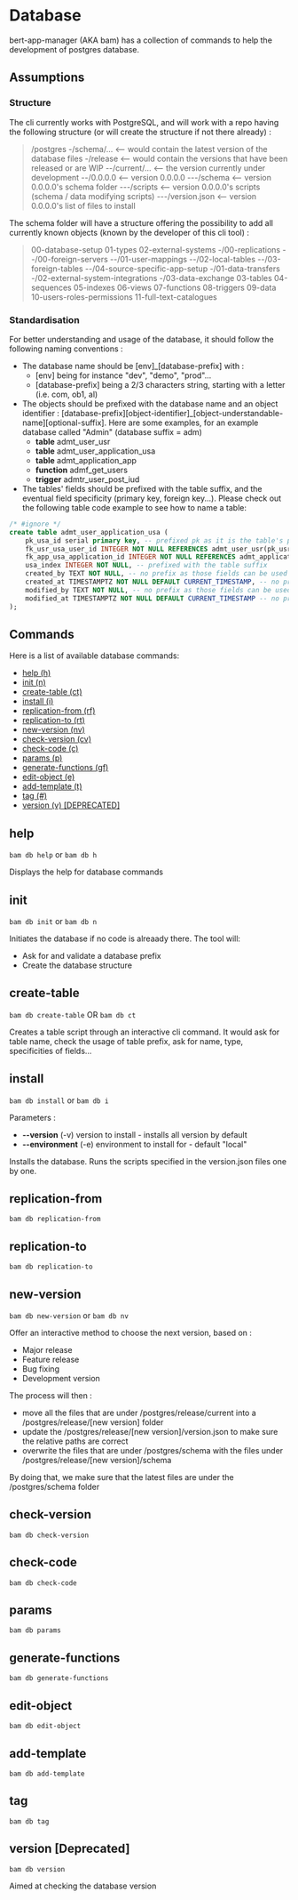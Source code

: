 # Database

bert-app-manager (AKA bam) has a collection of commands to help the development of postgres database.

## Assumptions

### Structure

The cli currently works with PostgreSQL, and will work with a repo having the following structure (or will create the structure if not there already) :
>/postgres
>-/schema/...       <-- would contain the latest version of the database files
>-/release          <-- would contain the versions that have been released or are WIP
>--/current/...     <-- the version currently under development
>--/0.0.0.0         <-- version 0.0.0.0
>---/schema         <-- version 0.0.0.0's schema folder
>---/scripts        <-- version 0.0.0.0's scripts (schema / data modifying scripts)
>---/version.json   <-- version 0.0.0.0's list of files to install

The schema folder will have a structure offering the possibility to add all currently known objects (known by the developer of this cli tool) :

>00-database-setup
>01-types
>02-external-systems
>-/00-replications
>--/00-foreign-servers
>--/01-user-mappings
>--/02-local-tables
>--/03-foreign-tables
>--/04-source-specific-app-setup
>-/01-data-transfers
>-/02-external-system-integrations
>-/03-data-exchange
>03-tables
>04-sequences
>05-indexes
>06-views
>07-functions
>08-triggers
>09-data
>10-users-roles-permissions
>11-full-text-catalogues

### Standardisation

For better understanding and usage of the database, it should follow the following naming conventions :

- The database name should be [env]_[database-prefix] with :
  - [env] being for instance "dev", "demo", "prod"...
  - [database-prefix] being a 2/3 characters string, starting with a letter (i.e. com, ob1, al)
- The objects should be prefixed with the database name and an object identifier : [database-prefix][object-identifier]_[object-understandable-name][optional-suffix].
Here are some examples, for an example database called "Admin" (database suffix = adm)
  - **table** admt_user_usr
  - **table** admt_user_application_usa
  - **table** admt_application_app
  - **function** admf_get_users
  - **trigger** admtr_user_post_iud
- The tables' fields should be prefixed with the table suffix, and the eventual field specificity (primary key, foreign key...).
Please check out the following table code example to see how to name a table:

```sql
/* #ignore */
create table admt_user_application_usa (
    pk_usa_id serial primary key, -- prefixed pk as it is the table's primary key
    fk_usr_usa_user_id INTEGER NOT NULL REFERENCES admt_user_usr(pk_usr_id), -- prefixed fk_[target]_[source] as foreign key
    fk_app_usa_application_id INTEGER NOT NULL REFERENCES admt_application_app(pk_app_id),
    usa_index INTEGER NOT NULL, -- prefixed with the table suffix
    created_by TEXT NOT NULL, -- no prefix as those fields can be used for big data analysis
    created_at TIMESTAMPTZ NOT NULL DEFAULT CURRENT_TIMESTAMP, -- no prefix as those fields can be used for big data analysis
    modified_by TEXT NOT NULL, -- no prefix as those fields can be used for big data analysis
    modified_at TIMESTAMPTZ NOT NULL DEFAULT CURRENT_TIMESTAMP -- no prefix as those fields can be used for big data analysis
);
```

## Commands

Here is a list of available database commands:

- [help (h)](#help)
- [init (n)](#init)
- [create-table (ct)](create-#table)
- [install (i)](#install)
- [replication-from (rf)](replication-#from)
- [replication-to (rt)](replication-#to)
- [new-version (nv)](new-#version)
- [check-version (cv)](check-#version)
- [check-code (c)](check-#code)
- [params (p)](#params)
- [generate-functions (gf)](generate-#functions)
- [edit-object (e)](edit-#object)
- [add-template (t)](add-#template)
- [tag (#)](#tag)
- [version (v) [DEPRECATED]](#version)

## help

`bam db help` or `bam db h`

Displays the help for database commands

## init

`bam db init` or `bam db n`

Initiates the database if no code is alreaady there. The tool will:

- Ask for and validate a database prefix
- Create the database structure

## create-table

`bam db create-table` OR `bam db ct`

Creates a table script through an interactive cli command.
It would ask for table name, check the usage of table prefix, ask for name, type, specificities of fields...

## install

`bam db install` or `bam db i`

Parameters :

- **--version** (-v) version to install - installs all version by default
- **--environment** (-e) environment to install for - default "local"

Installs the database. Runs the scripts specified in the version.json files one by one.

## replication-from

`bam db replication-from`

## replication-to

`bam db replication-to`

## new-version

`bam db new-version` or `bam db nv`

Offer an interactive method to choose the next version, based on :

- Major release
- Feature release
- Bug fixing
- Development version

The process will then :

- move all the files that are under /postgres/release/current into a /postgres/release/[new version] folder
- update the /postgres/release/[new version]/version.json to make sure the relative paths are correct
- overwrite the files that are under /postgres/schema with the files under /postgres/release/[new version]/schema

By doing that, we make sure that the latest files are under the /postgres/schema folder

## check-version

`bam db check-version`

## check-code

`bam db check-code`

## params

`bam db params`

## generate-functions

`bam db generate-functions`

## edit-object

`bam db edit-object`

## add-template

`bam db add-template`

## tag

`bam db tag`


## version [Deprecated]

`bam db version`

Aimed at checking the database version